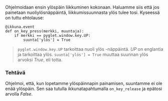 Ohjelmoidaan ensin ylöspäin liikkuminen kokonaan. Haluamme siis että jos painetaan nuoliylösnäppäintä, liikkumissuunnasta ylös tulee tosi. Kyseessä on tuttu ehtolause:

```python3
@ikkuna.event
def on_key_press(merkki, muuntaja):
    if merkki == pyglet.window.key.UP:
        suunta['ylös'] = True
```

> `pyglet.window.key.UP` tarkoittaa nuoli ylös -näppäintä. _UP_ on englantia ja tarkoittaa ylös.
> `suunta['ylös'] = True` muuttaa suunnan ylös arvoksi _True_, eli totta.

### Tehtävä
Ohjelmoi, että, kun lopetamme ylöspäinnapin painamisen, suuntamme ei ole enää ylöspäin. Sen saa tutulla ikkunatapahtumalla `on_key_release` ja epätosi arvolla _False_.
